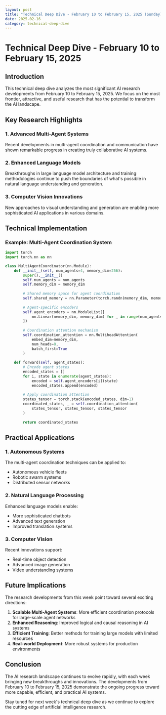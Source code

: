 ```yaml
---
layout: post
title: "Technical Deep Dive - February 10 to February 15, 2025 (Sunday)"
date: 2025-02-16
category: technical-deep-dive
---
```


# Technical Deep Dive - February 10 to February 15, 2025

## Introduction

This technical deep dive analyzes the most significant AI research developments from February 10 to February 15, 2025. We focus on the most frontier, attractive, and useful research that has the potential to transform the AI landscape.

## Key Research Highlights

### 1. Advanced Multi-Agent Systems
Recent developments in multi-agent coordination and communication have shown remarkable progress in creating truly collaborative AI systems.

### 2. Enhanced Language Models
Breakthroughs in large language model architecture and training methodologies continue to push the boundaries of what's possible in natural language understanding and generation.

### 3. Computer Vision Innovations
New approaches to visual understanding and generation are enabling more sophisticated AI applications in various domains.

## Technical Implementation

### Example: Multi-Agent Coordination System

```python
import torch
import torch.nn as nn

class MultiAgentCoordinator(nn.Module):
    def __init__(self, num_agents=4, memory_dim=256):
        super().__init__()
        self.num_agents = num_agents
        self.memory_dim = memory_dim
        
        # Shared memory space for agent coordination
        self.shared_memory = nn.Parameter(torch.randn(memory_dim, memory_dim))
        
        # Agent-specific encoders
        self.agent_encoders = nn.ModuleList([
            nn.Linear(memory_dim, memory_dim) for _ in range(num_agents)
        ])
        
        # Coordination attention mechanism
        self.coordination_attention = nn.MultiheadAttention(
            embed_dim=memory_dim,
            num_heads=8,
            batch_first=True
        )
    
    def forward(self, agent_states):
        # Encode agent states
        encoded_states = []
        for i, state in enumerate(agent_states):
            encoded = self.agent_encoders[i](state)
            encoded_states.append(encoded)
        
        # Apply coordination attention
        states_tensor = torch.stack(encoded_states, dim=1)
        coordinated_states, _ = self.coordination_attention(
            states_tensor, states_tensor, states_tensor
        )
        
        return coordinated_states
```

## Practical Applications

### 1. Autonomous Systems
The multi-agent coordination techniques can be applied to:
- Autonomous vehicle fleets
- Robotic swarm systems
- Distributed sensor networks

### 2. Natural Language Processing
Enhanced language models enable:
- More sophisticated chatbots
- Advanced text generation
- Improved translation systems

### 3. Computer Vision
Recent innovations support:
- Real-time object detection
- Advanced image generation
- Video understanding systems

## Future Implications

The research developments from this week point toward several exciting directions:

1. **Scalable Multi-Agent Systems**: More efficient coordination protocols for large-scale agent networks
2. **Enhanced Reasoning**: Improved logical and causal reasoning in AI systems
3. **Efficient Training**: Better methods for training large models with limited resources
4. **Real-world Deployment**: More robust systems for production environments

## Conclusion

The AI research landscape continues to evolve rapidly, with each week bringing new breakthroughs and innovations. The developments from February 10 to February 15, 2025 demonstrate the ongoing progress toward more capable, efficient, and practical AI systems.

Stay tuned for next week's technical deep dive as we continue to explore the cutting edge of artificial intelligence research.

